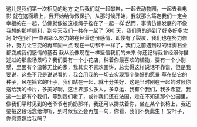 这儿是我们第一次相见的地方
之后我们就一起攀岩，一起去动物园，一起去看电影
就在这面墙上，我开始给你做保护，从那时候开始，我就那么笃定我们一定会幸福的在一起，仿佛就像被这根绳子拴在了一起一样
然而，事情仿佛发展的不像我想的那样顺利，到今天我们一共在一起了 580 天，我们真的遇到了好多好多坎坷
好在我们一直都那么努力的在经营这份感情，即使有了裂痕，我们也在努力修补，努力让它变的再牢固一点
现在一切都不一样了，我们之前遇到过的绊脚石全都变成我们感情的基石
我从没像现在一样坚信我们的未来
你还记得我曾经跟你描述过的那些场景吗？我们要有一个小花店，种着你最喜欢的植物，要有一个小别墅，里面有个温馨无比的家，我其实不喜欢画饼，总觉得这样说话不靠谱，但是我要说，这些不只是说说看的，我会用我的一切去实现那个美好的愿景
草在结它的种子，风在摇它的叶子，我们站在一起，就十分美好，这是当时刚在一起的时候你送给我的卡片，多美好啊，这世界那么多人，多幸运，我有个我们，我多希望，我这一生都有个我们，等到我们老了，或许我们还在法国，走在不知道那个公园里，像我们平时见到的老爷爷老奶奶那样，我还可以搀扶着你，坐在某个长椅上，我还要把这段话念给你听，到时候我还会再加一句，你看，我们不负此生！
安叶子，你愿意嫁给我吗？